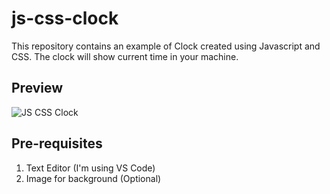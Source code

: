 # js-css-clock
This repository contains an example of Clock created using Javascript and CSS. The clock will show current time in your machine.

## Preview
![JS CSS Clock](https://raw.githubusercontent.com/hasaneljabir/js-css-clock/master/preview/js-css-clock.png)

## Pre-requisites
1. Text Editor (I'm using VS Code)
2. Image for background (Optional)
